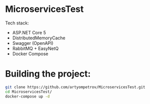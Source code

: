 # MicroservicesTest

Tech stack:
* ASP.NET Core 5
* DistributedMemoryCache
* Swagger (OpenAPI)
* RabbitMQ + EasyNetQ
* Docker Compose

# Building the project:

```bash
git clone https://github.com/artyompetrov/MicroservicesTest.git
cd MicroservicesTest/
docker-compose up -d
```
